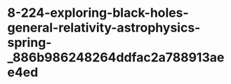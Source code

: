 # 8-224-exploring-black-holes-general-relativity-astrophysics-spring-_886b986248264ddfac2a788913aee4ed